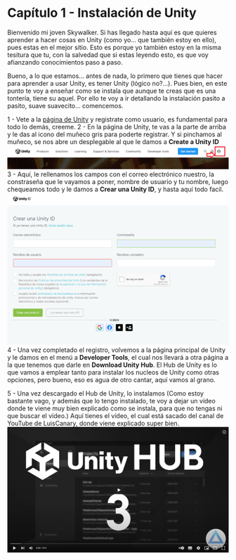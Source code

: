 # Capítulo 1 - Instalación de Unity

Bienvenido mi joven Skywalker. Si has llegado hasta aquí es que quieres aprender a hacer cosas en Unity (como yo... que también estoy en ello), pues estas en el mejor sitio. Esto es porque yo también estoy en la misma tesitura que tu, con la salvedad que si estas leyendo esto, es que voy afianzando conocimientos paso a paso.

Bueno, a lo que estamos... antes de nada, lo primero que tienes que hacer para aprender a usar Unity, es tener Unity (lógico no?...). Pues bien, en este punto te voy a enseñar como se instala que aunque te creas que es una tontería, tiene su aquel. Por ello te voy a ir detallando la instalación pasito a pasito, suave suavecito... comencemos.

 1 - Vete a la [página de Unity](https://unity.com/) y registrate como usuario, es fundamental para todo lo demás, creeme.
 2 - En la página de Unity, te vas a la parte de arriba y le das al icono del muñeco gris para poderte registrar. Y si pinchamos al muñeco, se nos abre un desplegable al que le damos a **Create a Unity ID**
     ![Registro](/img/00A_1_UnityRegistre.png)
 3 - Aquí, le rellenamos los campos con el correo electrónico nuestro, la constraseña que le vayamos a poner, nombre de usuario y tu nombre, luego chequeamos todo y le damos a **Crear una Unity ID**, y hasta aquí todo facil.
     ![Registro01](/img/00A_1_UnityRegistrePage.png)
 4 - Una vez completado el registro, volvemos a la página principal de Unity y le damos en el menú a **Developer Tools**, el cual nos llevará a otra página a la que tenemos que darle en **Download Unity Hub**. El Hub de Unity es lo que vamos a emplear tanto para instalar los nucleos de Unity como otras opciones, pero bueno, eso es agua de otro cantar, aquí vamos al grano.

 5 - Una vez descargado el Hub de Unity, lo instalamos (Como estoy bastante vago, y además que lo tengo instalado, te voy a dejar un vídeo donde te viene muy bien explicado como se instala, para que no tengas ni que buscar el vídeo.) Aquí tienes el vídeo, el cual está sacado del canal de YouTube de LuisCanary, donde viene explicado super bien.
[![Instalation](/img/00A_1_UnityHubVideo1.png)](https://www.youtube.com/watch?v=moNwhFQ-uig)